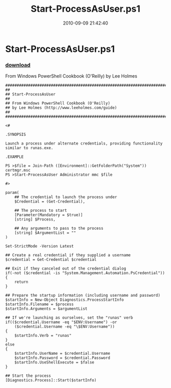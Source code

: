﻿---
pid:            2225
poster:         Lee Holmes
title:          Start-ProcessAsUser.ps1
date:           2010-09-09 21:42:40
format:         posh
parent:         0
parent:         0

---

# Start-ProcessAsUser.ps1

### [download](2225.ps1)

From Windows PowerShell Cookbook (O'Reilly) by Lee Holmes

```posh
##############################################################################
##
## Start-ProcessAsUser
##
## From Windows PowerShell Cookbook (O'Reilly)
## by Lee Holmes (http://www.leeholmes.com/guide)
##
##############################################################################

<#

.SYNOPSIS

Launch a process under alternate credentials, providing functionality
similar to runas.exe.

.EXAMPLE

PS >$file = Join-Path ([Environment]::GetFolderPath("System")) certmgr.msc
PS >Start-ProcessAsUser Administrator mmc $file

#>

param(
    ## The credential to launch the process under
    $Credential = (Get-Credential),

    ## The process to start
    [Parameter(Mandatory = $true)]
    [string] $Process,

    ## Any arguments to pass to the process
    [string] $ArgumentList = ""
)

Set-StrictMode -Version Latest

## Create a real credential if they supplied a username
$credential = Get-Credential $credential

## Exit if they canceled out of the credential dialog
if(-not ($credential -is "System.Management.Automation.PsCredential"))
{
    return
}

## Prepare the startup information (including username and password)
$startInfo = New-Object Diagnostics.ProcessStartInfo
$startInfo.Filename = $process
$startInfo.Arguments = $argumentList

## If we're launching as ourselves, set the "runas" verb
if(($credential.Username -eq "$ENV:Username") -or
    ($credential.Username -eq "\$ENV:Username"))
{
    $startInfo.Verb = "runas"
}
else
{
    $startInfo.UserName = $credential.Username
    $startInfo.Password = $credential.Password
    $startInfo.UseShellExecute = $false
}

## Start the process
[Diagnostics.Process]::Start($startInfo)
```
